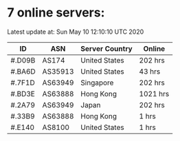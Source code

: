 # 7 online servers:

Latest update at: Sun May 10 12:10:10 UTC 2020

| ID | ASN | Server Country | Online |
| -- | --- | -------------- | ------ |
| #.D09B | AS174 | United States | 202 hrs |
| #.BA6D | AS35913 | United States | 43 hrs |
| #.7F1D | AS63949 | Singapore | 202 hrs |
| #.BD3E | AS63888 | Hong Kong | 1021 hrs |
| #.2A79 | AS63949 | Japan | 202 hrs |
| #.33B9 | AS63888 | Hong Kong | 1 hrs |
| #.E140 | AS8100 | United States | 1 hrs |

